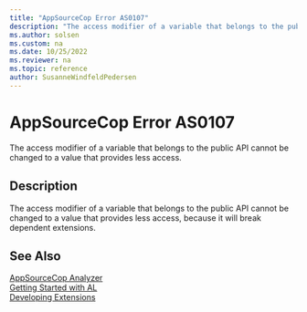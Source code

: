 ```yaml
---
title: "AppSourceCop Error AS0107"
description: "The access modifier of a variable that belongs to the public API cannot be changed to a value that provides less access, because it will break dependent extensions."
ms.author: solsen
ms.custom: na
ms.date: 10/25/2022
ms.reviewer: na
ms.topic: reference
author: SusanneWindfeldPedersen
---
```

[//]: # (START>DO_NOT_EDIT)
[//]: # (IMPORTANT:Do not edit any of the content between here and the END>DO_NOT_EDIT.)
[//]: # (Any modifications should be made in the .xml files in the ModernDev repo.)
# AppSourceCop Error AS0107
The access modifier of a variable that belongs to the public API cannot be changed to a value that provides less access.

## Description
The access modifier of a variable that belongs to the public API cannot be changed to a value that provides less access, because it will break dependent extensions.

[//]: # (IMPORTANT: END>DO_NOT_EDIT)
## See Also  
[AppSourceCop Analyzer](appsourcecop.md)  
[Getting Started with AL](../devenv-get-started.md)  
[Developing Extensions](../devenv-dev-overview.md)  